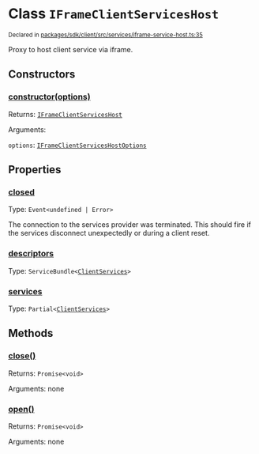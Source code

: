# Class `IFrameClientServicesHost`
<sub>Declared in [packages/sdk/client/src/services/iframe-service-host.ts:35](https://github.com/dxos/dxos/blob/4d6eae504/packages/sdk/client/src/services/iframe-service-host.ts#L35)</sub>


Proxy to host client service via iframe.

## Constructors
### [constructor(options)](https://github.com/dxos/dxos/blob/4d6eae504/packages/sdk/client/src/services/iframe-service-host.ts#L47)




Returns: <code>[IFrameClientServicesHost](/api/@dxos/client/classes/IFrameClientServicesHost)</code>

Arguments: 

`options`: <code>[IFrameClientServicesHostOptions](/api/@dxos/client/types/IFrameClientServicesHostOptions)</code>



## Properties
### [closed](https://github.com/dxos/dxos/blob/4d6eae504/packages/sdk/client/src/services/iframe-service-host.ts#L36)
Type: <code>Event&lt;undefined | Error&gt;</code>

The connection to the services provider was terminated.
This should fire if the services disconnect unexpectedly or during a client reset.

### [descriptors](https://github.com/dxos/dxos/blob/4d6eae504/packages/sdk/client/src/services/iframe-service-host.ts#L109)
Type: <code>ServiceBundle&lt;[ClientServices](/api/@dxos/client/types/ClientServices)&gt;</code>



### [services](https://github.com/dxos/dxos/blob/4d6eae504/packages/sdk/client/src/services/iframe-service-host.ts#L113)
Type: <code>Partial&lt;[ClientServices](/api/@dxos/client/types/ClientServices)&gt;</code>




## Methods
### [close()](https://github.com/dxos/dxos/blob/4d6eae504/packages/sdk/client/src/services/iframe-service-host.ts#L122)




Returns: <code>Promise&lt;void&gt;</code>

Arguments: none




### [open()](https://github.com/dxos/dxos/blob/4d6eae504/packages/sdk/client/src/services/iframe-service-host.ts#L117)




Returns: <code>Promise&lt;void&gt;</code>

Arguments: none




